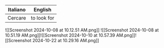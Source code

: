 
| Italiano | English     |
| -------- | ----------- |
| Cercare  | to look for |
![[Screenshot 2024-10-08 at 10.12.51 AM.png]]
![[Screenshot 2024-10-08 at 10.51.19 AM.png]]![[Screenshot 2024-10-10 at 10.57.39 AM.png]]![[Screenshot 2024-10-22 at 10.29.16 AM.png]]